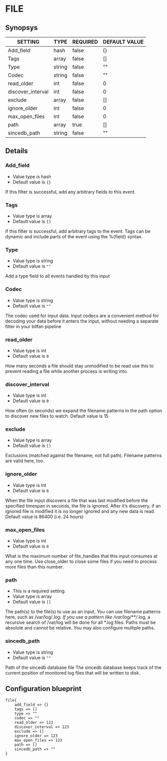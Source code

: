 # FILE


## Synopsys


|      SETTING      |  TYPE  | REQUIRED | DEFAULT VALUE |
|-------------------|--------|----------|---------------|
| Add_field         | hash   | false    | {}            |
| Tags              | array  | false    | []            |
| Type              | string | false    | ""            |
| Codec             | string | false    | ""            |
| read_older        | int    | false    |             0 |
| discover_interval | int    | false    |             0 |
| exclude           | array  | false    | []            |
| ignore_older      | int    | false    |             0 |
| max_open_files    | int    | false    |             0 |
| path              | array  | true     | []            |
| sincedb_path      | string | false    | ""            |


## Details

### Add_field
* Value type is hash
* Default value is `{}`

If this filter is successful, add any arbitrary fields to this event.

### Tags
* Value type is array
* Default value is `[]`

If this filter is successful, add arbitrary tags to the event. Tags can be dynamic
and include parts of the event using the %{field} syntax.

### Type
* Value type is string
* Default value is `""`

Add a type field to all events handled by this input

### Codec
* Value type is string
* Default value is `""`

The codec used for input data. Input codecs are a convenient method for decoding
your data before it enters the input, without needing a separate filter in your bitfan pipeline

### read_older
* Value type is int
* Default value is `0`

How many seconds a file should stay unmodified to be read
use this to prevent reading a file while another process is writing into.

### discover_interval
* Value type is int
* Default value is `0`

How often (in seconds) we expand the filename patterns in the path option
to discover new files to watch. Default value is 15

### exclude
* Value type is array
* Default value is `[]`

Exclusions (matched against the filename, not full path).
Filename patterns are valid here, too.

### ignore_older
* Value type is int
* Default value is `0`

When the file input discovers a file that was last modified before the
specified timespan in seconds, the file is ignored.
After it’s discovery, if an ignored file is modified it is no longer ignored
and any new data is read.
Default value is 86400 (i.e. 24 hours)

### max_open_files
* Value type is int
* Default value is `0`

What is the maximum number of file_handles that this input consumes at any one time.
Use close_older to close some files if you need to process more files than this number.

### path
* This is a required setting.
* Value type is array
* Default value is `[]`

The path(s) to the file(s) to use as an input.
You can use filename patterns here, such as /var/log/*.log.
If you use a pattern like /var/log/**/*.log, a recursive search of /var/log
will be done for all *.log files.
Paths must be absolute and cannot be relative.
You may also configure multiple paths.

### sincedb_path
* Value type is string
* Default value is `""`

Path of the sincedb database file
The sincedb database keeps track of the current position of monitored
log files that will be written to disk.



## Configuration blueprint

```
file{
	add_field => {}
	tags => []
	type => ""
	codec => ""
	read_older => 123
	discover_interval => 123
	exclude => []
	ignore_older => 123
	max_open_files => 123
	path => []
	sincedb_path => ""
}
```
